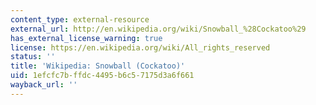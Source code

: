 ```yaml
---
content_type: external-resource
external_url: http://en.wikipedia.org/wiki/Snowball_%28Cockatoo%29
has_external_license_warning: true
license: https://en.wikipedia.org/wiki/All_rights_reserved
status: ''
title: 'Wikipedia: Snowball (Cockatoo)'
uid: 1efcfc7b-ffdc-4495-b6c5-7175d3a6f661
wayback_url: ''
---
```

